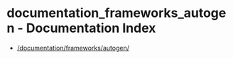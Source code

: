 # documentation_frameworks_autogen - Documentation Index

- [/documentation/frameworks/autogen/](./_documentation_frameworks_autogen_.md)
